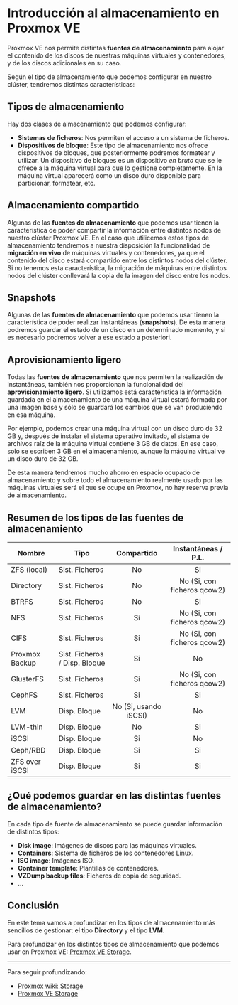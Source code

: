 # Introducción al almacenamiento en Proxmox VE

Proxmox VE nos permite distintas **fuentes de almacenamiento** para alojar el contenido de los discos de nuestras máquinas virtuales y contenedores, y de los discos adicionales en su caso.

Según el tipo de almacenamiento que podemos configurar en nuestro
clúster, tendremos distintas características:

## Tipos de almacenamiento

Hay dos clases de almacenamiento que podemos configurar:

* **Sistemas de ficheros**: Nos permiten el acceso a un sistema de ficheros.
* **Dispositivos de bloque**: Este tipo de almacenamiento nos ofrece
      dispositivos de bloques, que posteriormente podremos formatear y
      utilizar. Un dispositivo de bloques es un dispositivo *en bruto*
      que se le ofrece a la máquina virtual para que lo gestione
      completamente. En la máquina virtual aparecerá como un disco
      duro disponible para particionar, formatear, etc.

## Almacenamiento compartido

Algunas de las **fuentes de almacenamiento** que podemos usar tienen la
característica de poder compartir la información entre distintos
nodos de nuestro clúster Proxmox VE. En el caso que utilicemos estos
tipos de almacenamiento tendremos a nuestra disposición la
funcionalidad de **migración en vivo** de máquinas virtuales y
contenedores, ya que el contenido del disco estará compartido entre
los distintos nodos del clúster. Si no tenemos esta característica, la
migración de máquinas entre distintos nodos del clúster conllevará la
copia de la imagen del disco entre los nodos.

## Snapshots

Algunas de las **fuentes de almacenamiento** que podemos usar tienen la
característica de poder realizar instantáneas (**snapshots**). De esta
manera podremos guardar el estado de un disco en un determinado
momento, y si es necesario podremos volver a ese estado a posteriori.

## Aprovisionamiento ligero

Todas las **fuentes de almacenamiento** que nos permiten la realización
de instantáneas, también nos proporcionan la funcionalidad del
**aprovisionamiento ligero**. Si utilizamos está característica la
información guardada en el almacenamiento de una máquina virtual
estará formada por una imagen base y sólo se guardará los cambios que
se van produciendo en esa máquina.

Por ejemplo,  podemos crear una máquina virtual con un disco duro de
32 GB y, después de instalar el sistema operativo invitado, el sistema
de archivos raíz de la máquina virtual contiene 3 GB de datos. En ese
caso, solo se escriben 3 GB en el almacenamiento, aunque la máquina
virtual ve un disco duro de 32 GB.

De esta manera tendremos mucho ahorro en espacio ocupado de
almacenamiento y sobre todo el almacenamiento realmente usado por las
máquinas virtuales será el que se ocupe en Proxmox, no hay reserva
previa de almacenamiento.

## Resumen de los tipos de las fuentes de almacenamiento

|Nombre   |Tipo   |Compartido|Instantáneas / P.L.|
|---------|-------|:--------:|:-------------:|
|ZFS (local)|Sist. Ficheros|No|Si|
|Directory|Sist. Ficheros|No|No (Si, con ficheros qcow2)|
|BTRFS|Sist. Ficheros|No|Si|
|NFS|Sist. Ficheros|Si|No (Si, con ficheros qcow2)|
|CIFS|Sist. Ficheros|Si|No (Si, con ficheros qcow2)|
|Proxmox Backup|Sist. Ficheros / Disp. Bloque|Si|No|
|GlusterFS|Sist. Ficheros|Si|No (Si, con ficheros qcow2)|
|CephFS|Sist. Ficheros|Si|Si|
|LVM|Disp. Bloque|No (Si, usando iSCSI)|No|
|LVM-thin|Disp. Bloque|No|Si|
|iSCSI|Disp. Bloque|Si|No|
|Ceph/RBD|Disp. Bloque|Si|Si|
|ZFS over iSCSI|Disp. Bloque|Si|Si|

## ¿Qué podemos guardar en las distintas fuentes de almacenamiento?

En cada tipo de fuente de almacenamiento se puede guardar información de
distintos tipos:

* **Disk image**: Imágenes de discos para las máquinas virtuales.
* **Containers**: Sistema de ficheros de los contenedores Linux.
* **ISO image**: Imágenes ISO.
* **Container template**: Plantillas de contenedores.
* **VZDump backup files**: Ficheros de copia de seguridad.
* ...

## Conclusión

En este tema vamos a profundizar en los tipos de almacenamiento más
sencillos de gestionar: el tipo **Directory** y el tipo **LVM**. 

Para profundizar en los distintos tipos de almacenamiento que podemos usar
en Proxmox VE: [Proxmox VE Storage](https://pve.proxmox.com/pve-docs/pve-admin-guide.html#chapter_storage).

---

Para seguir profundizando:

* [Proxmox wiki: Storage](https://pve.proxmox.com/wiki/Storage)
* [Proxmox VE Storage](https://pve.proxmox.com/pve-docs/pve-admin-guide.html#chapter_storage)